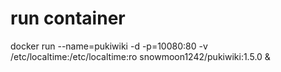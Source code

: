 # run container
docker run --name=pukiwiki -d -p=10080:80 -v /etc/localtime:/etc/localtime:ro snowmoon1242/pukiwiki:1.5.0 &
